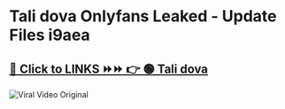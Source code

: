 
 # Tali dova Onlyfans Leaked - Update Files i9aea

## <h2><a href="https://clipsfans.com/Tali_dova&ref=git">🔗 Click to LINKS ⏩⏩ 👉 🟢 Tali dova </a></h2>

<a href="https://clipsfans.com/Tali_dova&ref=git" rel="nofollow" data-target="animated-image.originalLink"><img src="https://i.ibb.co.com/xMMVF88/686577567.gif" alt="Viral Video Original" style="max-width: 100%; display: inline-block;" data-target="animated-image.originalImage"></a>

